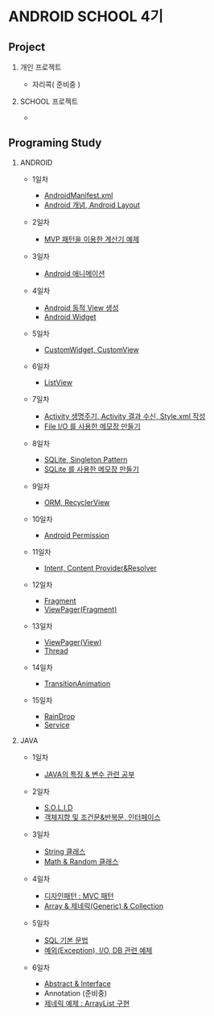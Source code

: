 ANDROID SCHOOL 4기
====================================================
Project
----------------------------------------------------
1. 개인 프로젝트

    - 자리콕( 준비중 )

2. SCHOOL 프로젝트

    - []()

Programing Study
----------------------------------------------------
1. ANDROID

    - 1일차

        - [AndroidManifest.xml](https://github.com/Hooooong/DAY7_Manifest)
        - [Android 개념, Android Layout](https://github.com/Hooooong/DAY7_Android)

    - 2일차

        - [MVP 패턴을 이용한 계산기 예제](https://github.com/Hooooong/DAY8_Calculator)

    - 3일차

        - [Android 애니메이션](https://github.com/Hooooong/DAY9_Animation)

    - 4일차

        - [Android 동적 View 생성](https://github.com/Hooooong/DAY10_DynamicView)
        - [Android Widget](https://github.com/Hooooong/DAY10_Widget)

    - 5일차

        - [CustomWidget, CustomView](https://github.com/Hooooong/DAY11_CustomView)

    - 6일차

        - [ListView](https://github.com/Hooooong/DAY12_ListView)

    - 7일차

        - [Activity 생명주기, Activity 결과 수신, Style.xml 작성](https://github.com/Hooooong/DAY13_Activity_etc)
        - [File I/O 를 사용한 메모장 만들기](https://github.com/Hooooong/DAY12_Memo)

    - 8일차

        - [SQLite, Singleton Pattern](https://github.com/Hooooong/DAY14_SQLite-Singleton-Context.git)
        - [SQLite 를 사용한 메모장 만들기](https://github.com/Hooooong/DAY14_SQLiteMemo)

    - 9일차

        - [ORM, RecyclerView](https://github.com/Hooooong/DAY15_ORM-RecyclerView)

    - 10일차

        - [Android Permission](https://github.com/Hooooong/DAY16_Android_Permission.git)

    - 11일차

        - [Intent, Content Provider&Resolver](https://github.com/Hooooong/DAY17_Contact)

    - 12일차

        - [Fragment](https://github.com/Hooooong/DAY18_Fragment)
        - [ViewPager(Fragment)](https://github.com/Hooooong/DAY18_ViewPager-F-)

    - 13일차

        - [ViewPager(View)](https://github.com/Hooooong/DAY19_ViewPager-V-)
        - [Thread](https://github.com/Hooooong/DAY19_Thread)

    - 14일차

        - [TransitionAnimation](https://github.com/Hooooong/DAY21_Transition_Animation)

    - 15일차

        - [RainDrop](https://github.com/Hooooong/DAY22_RainDrop)
        - [Service](https://github.com/Hooooong/DAY22_Service)

2. JAVA

    - 1일차

        - [JAVA의 특징 & 변수 관련 공부](https://github.com/Hooooong/DAY1_HelloJava)

    - 2일차

        - [S.O.L.I.D](https://github.com/Hooooong/DAY2_S.O.L.I.D)
        - [객체지향 및 조건문&반복문, 인터페이스](https://github.com/Hooooong/DAY2_Change)

    - 3일차

        - [String 클래스](https://github.com/Hooooong/DAY3_StringClass)
        - [Math & Random 클래스](https://github.com/Hooooong/DAY3_MathClass)

    - 4일차

        - [디자인패턴 : MVC 패턴](https://github.com/Hooooong/DAY4_MVC)
        - [Array & 제네릭(Generic) & Collection](https://github.com/Hooooong/DAY4_Collections)

    - 5일차

        - [SQL 기본 문법](https://github.com/Hooooong/DAY5_SQL)
        - [예외(Exception), I/O, DB 관련 예제](https://github.com/Hooooong/DAY5_Memo)

    - 6일차

        - [Abstract & Interface](https://github.com/Hooooong/DAY6_Abstract-Interface)
        - Annotation (준비중)
        - [제네릭 예제 : ArrayList 구현](https://github.com/Hooooong/DAY6_GenericSample)
